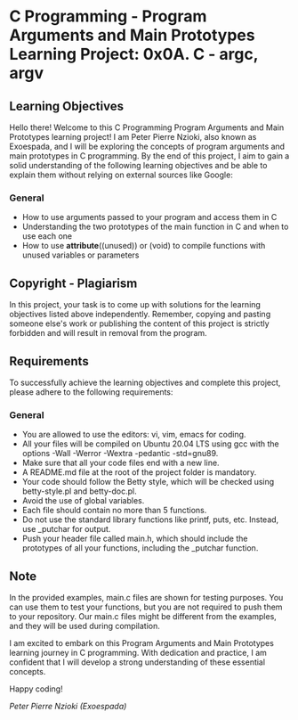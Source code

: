 # C Programming - Program Arguments and Main Prototypes Learning Project: 0x0A. C - argc, argv

## Learning Objectives

Hello there! Welcome to this C Programming Program Arguments and Main Prototypes learning project! I am Peter Pierre Nzioki, also known as Exoespada, and I will be exploring the concepts of program arguments and main prototypes in C programming. By the end of this project, I aim to gain a solid understanding of the following learning objectives and be able to explain them without relying on external sources like Google:

### General
- How to use arguments passed to your program and access them in C
- Understanding the two prototypes of the main function in C and when to use each one
- How to use __attribute__((unused)) or (void) to compile functions with unused variables or parameters

## Copyright - Plagiarism

In this project, your task is to come up with solutions for the learning objectives listed above independently. Remember, copying and pasting someone else's work or publishing the content of this project is strictly forbidden and will result in removal from the program.

## Requirements

To successfully achieve the learning objectives and complete this project, please adhere to the following requirements:

### General
- You are allowed to use the editors: vi, vim, emacs for coding.
- All your files will be compiled on Ubuntu 20.04 LTS using gcc with the options -Wall -Werror -Wextra -pedantic -std=gnu89.
- Make sure that all your code files end with a new line.
- A README.md file at the root of the project folder is mandatory.
- Your code should follow the Betty style, which will be checked using betty-style.pl and betty-doc.pl.
- Avoid the use of global variables.
- Each file should contain no more than 5 functions.
- Do not use the standard library functions like printf, puts, etc. Instead, use _putchar for output.
- Push your header file called main.h, which should include the prototypes of all your functions, including the _putchar function.

## Note

In the provided examples, main.c files are shown for testing purposes. You can use them to test your functions, but you are not required to push them to your repository. Our main.c files might be different from the examples, and they will be used during compilation.

I am excited to embark on this Program Arguments and Main Prototypes learning journey in C programming. With dedication and practice, I am confident that I will develop a strong understanding of these essential concepts.

Happy coding!

*Peter Pierre Nzioki (Exoespada)*
